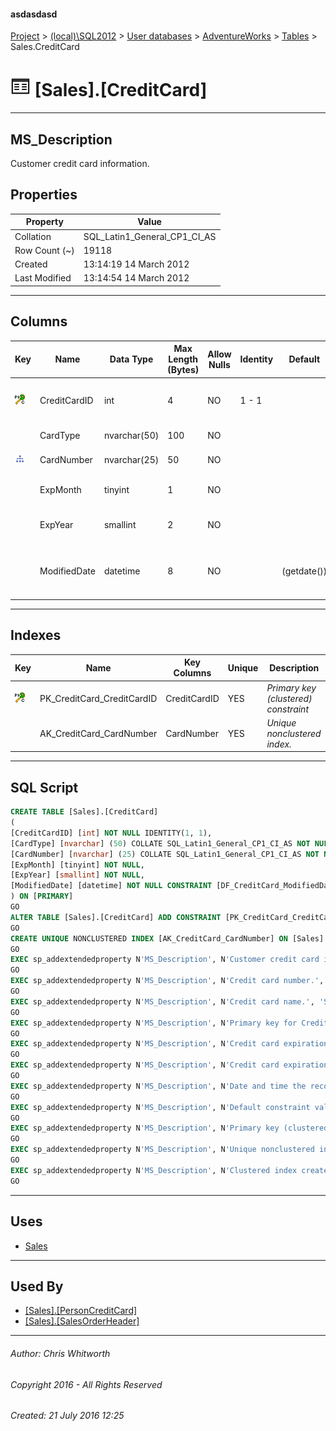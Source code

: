 #### asdasdasd

[Project](../../../../index.md) > [(local)\\SQL2012](../../../index.md) > [User databases](../../index.md) > [AdventureWorks](../index.md) > [Tables](Tables.md) > Sales.CreditCard

# ![Tables](../../../../Images/Table32.png) [Sales].[CreditCard]

---

## <a name="#description"></a>MS_Description

Customer credit card information.

## <a name="#properties"></a>Properties

| Property | Value |
|---|---|
| Collation | SQL_Latin1_General_CP1_CI_AS |
| Row Count (~) | 19118 |
| Created | 13:14:19 14 March 2012 |
| Last Modified | 13:14:54 14 March 2012 |


---

## <a name="#columns"></a>Columns

| Key | Name | Data Type | Max Length (Bytes) | Allow Nulls | Identity | Default | Description |
|---|---|---|---|---|---|---|---|
| [![Cluster Primary Key PK_CreditCard_CreditCardID: CreditCardID](../../../../Images/pkcluster.png)](#indexes) | CreditCardID | int | 4 | NO | 1 - 1 |  | _Primary key for CreditCard records._ |
|  | CardType | nvarchar(50) | 100 | NO |  |  | _Credit card name._ |
| [![Indexes AK_CreditCard_CardNumber](../../../../Images/Index.png)](#indexes) | CardNumber | nvarchar(25) | 50 | NO |  |  | _Credit card number._ |
|  | ExpMonth | tinyint | 1 | NO |  |  | _Credit card expiration month._ |
|  | ExpYear | smallint | 2 | NO |  |  | _Credit card expiration year._ |
|  | ModifiedDate | datetime | 8 | NO |  | (getdate()) | _Date and time the record was last updated._ |


---

## <a name="#indexes"></a>Indexes

| Key | Name | Key Columns | Unique | Description |
|---|---|---|---|---|
| [![Cluster Primary Key PK_CreditCard_CreditCardID: CreditCardID](../../../../Images/pkcluster.png)](#indexes) | PK_CreditCard_CreditCardID | CreditCardID | YES | _Primary key (clustered) constraint_ |
|  | AK_CreditCard_CardNumber | CardNumber | YES | _Unique nonclustered index._ |


---

## <a name="#sqlscript"></a>SQL Script

```sql
CREATE TABLE [Sales].[CreditCard]
(
[CreditCardID] [int] NOT NULL IDENTITY(1, 1),
[CardType] [nvarchar] (50) COLLATE SQL_Latin1_General_CP1_CI_AS NOT NULL,
[CardNumber] [nvarchar] (25) COLLATE SQL_Latin1_General_CP1_CI_AS NOT NULL,
[ExpMonth] [tinyint] NOT NULL,
[ExpYear] [smallint] NOT NULL,
[ModifiedDate] [datetime] NOT NULL CONSTRAINT [DF_CreditCard_ModifiedDate] DEFAULT (getdate())
) ON [PRIMARY]
GO
ALTER TABLE [Sales].[CreditCard] ADD CONSTRAINT [PK_CreditCard_CreditCardID] PRIMARY KEY CLUSTERED  ([CreditCardID]) ON [PRIMARY]
GO
CREATE UNIQUE NONCLUSTERED INDEX [AK_CreditCard_CardNumber] ON [Sales].[CreditCard] ([CardNumber]) ON [PRIMARY]
GO
EXEC sp_addextendedproperty N'MS_Description', N'Customer credit card information.', 'SCHEMA', N'Sales', 'TABLE', N'CreditCard', NULL, NULL
GO
EXEC sp_addextendedproperty N'MS_Description', N'Credit card number.', 'SCHEMA', N'Sales', 'TABLE', N'CreditCard', 'COLUMN', N'CardNumber'
GO
EXEC sp_addextendedproperty N'MS_Description', N'Credit card name.', 'SCHEMA', N'Sales', 'TABLE', N'CreditCard', 'COLUMN', N'CardType'
GO
EXEC sp_addextendedproperty N'MS_Description', N'Primary key for CreditCard records.', 'SCHEMA', N'Sales', 'TABLE', N'CreditCard', 'COLUMN', N'CreditCardID'
GO
EXEC sp_addextendedproperty N'MS_Description', N'Credit card expiration month.', 'SCHEMA', N'Sales', 'TABLE', N'CreditCard', 'COLUMN', N'ExpMonth'
GO
EXEC sp_addextendedproperty N'MS_Description', N'Credit card expiration year.', 'SCHEMA', N'Sales', 'TABLE', N'CreditCard', 'COLUMN', N'ExpYear'
GO
EXEC sp_addextendedproperty N'MS_Description', N'Date and time the record was last updated.', 'SCHEMA', N'Sales', 'TABLE', N'CreditCard', 'COLUMN', N'ModifiedDate'
GO
EXEC sp_addextendedproperty N'MS_Description', N'Default constraint value of GETDATE()', 'SCHEMA', N'Sales', 'TABLE', N'CreditCard', 'CONSTRAINT', N'DF_CreditCard_ModifiedDate'
GO
EXEC sp_addextendedproperty N'MS_Description', N'Primary key (clustered) constraint', 'SCHEMA', N'Sales', 'TABLE', N'CreditCard', 'CONSTRAINT', N'PK_CreditCard_CreditCardID'
GO
EXEC sp_addextendedproperty N'MS_Description', N'Unique nonclustered index.', 'SCHEMA', N'Sales', 'TABLE', N'CreditCard', 'INDEX', N'AK_CreditCard_CardNumber'
GO
EXEC sp_addextendedproperty N'MS_Description', N'Clustered index created by a primary key constraint.', 'SCHEMA', N'Sales', 'TABLE', N'CreditCard', 'INDEX', N'PK_CreditCard_CreditCardID'
GO

```


---

## <a name="#uses"></a>Uses

* [Sales](../Security/Schemas/Sales.md)


---

## <a name="#usedby"></a>Used By

* [[Sales].[PersonCreditCard]](PersonCreditCard.md)
* [[Sales].[SalesOrderHeader]](SalesOrderHeader.md)


---

###### Author:  Chris Whitworth

###### Copyright 2016 - All Rights Reserved

###### Created: 21 July 2016 12:25

